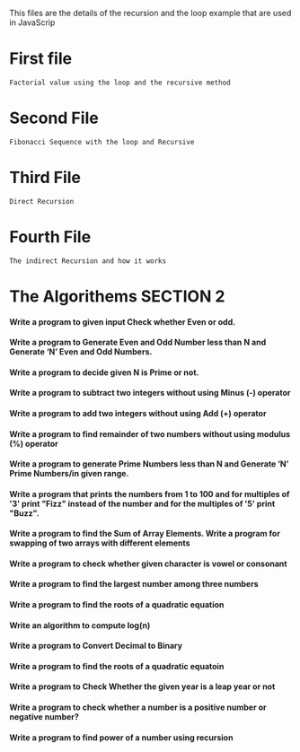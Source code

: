 This files are the details of the recursion and the loop example that are used in JavaScrip 

# First file 
    Factorial value using the loop and the recursive method

# Second File 
    Fibonacci Sequence with the loop and Recursive


# Third File 
    Direct Recursion

# Fourth File 
    The indirect Recursion and how it works 

 # The Algorithems SECTION 2
    
  #### Write a program to given input Check whether Even or odd.
  #### Write a program to Generate Even and Odd Number less than N and Generate ‘N’ Even and Odd Numbers.
  #### Write a program to decide given N is Prime or not.
  #### Write a program to subtract two integers without using Minus (-) operator
  #### Write a program to add two integers without using Add (+) operator
  #### Write a program to find remainder of two numbers without using modulus (%) operator 
  #### Write a program to generate Prime Numbers less than N and Generate ‘N’ Prime Numbers/in given range.
  #### Write a program that prints the numbers from 1 to 100 and for multiples of '3' print "Fizz" instead of the number and for the multiples of '5' print "Buzz".
  #### Write a program to find the Sum of Array Elements. Write a program for swapping of two arrays with different elements
  #### Write a program to check whether given character is vowel or consonant
  #### Write a program to find the largest number among three numbers
  #### Write a program to find the roots of a quadratic equation
  #### Write an algorithm to compute log(n)
  #### Write a program to Convert Decimal to Binary
  #### Write a program to find the roots of a quadratic equatoin
  #### Write a program to Check Whether the given year is a leap year or not
  #### Write a program to check whether a number is a positive number or negative number?
  #### Write a program to find power of a number using recursion
